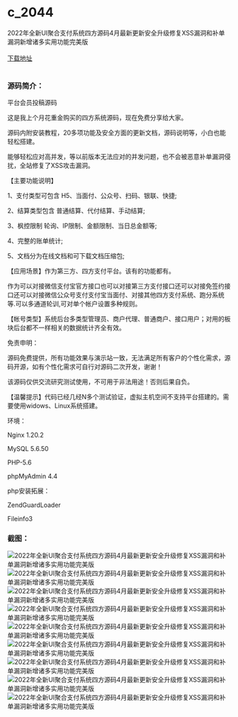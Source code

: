 # c_2044
2022年全新UI聚合支付系统四方源码4月最新更新安全升级修复XSS漏洞和补单漏洞新增诸多实用功能完美版
<br/></br>
[下载地址](https://www.uuid2.com/2044.html "下载地址")
<br/></br>
<h3>源码简介：</h3>
<p>平台会员投稿源码<p>
<p>这是我上个月花重金购买的四方系统源码，现在免费分享给大家。<p>
<p>源码内附安装教程，20多项功能及安全方面的更新文档，源码说明等，小白也能轻松搭建。<p>
<p>能够轻松应对高并发，等以前版本无法应对的并发问题，也不会被恶意补单漏洞侵扰，全站修复了XSS攻击漏洞。<p>
<p>【主要功能说明】<p>
<p>1、支付类型可包含 H5、当面付、公众号、扫码、银联、快捷;<p>
<p>2、结算类型包含 普通结算、代付结算、手动结算;<p>
<p>3、枫控限制 轮询、IP限制、金额限制、当日总金额等;<p>
<p>4、完整的账单统计;<p>
<p>5、文档分为在线文档和可下载文档压缩包;<p>
<p>【应用场景】作为第三方、四方支付平台。该有的功能都有。<p>
<p>作为可以对接微信支付宝官方接口也可以对接第三方支付接口还可以对接免签约接口还可以对接微信公众号支付支付宝当面付、对接其他四方支付系统、跑分系统等.可以多通道轮训,可对单个帐户设置多种规则。<p>
<p>【帐号类型】系统后台多类型管理员、商户代理、普通商户、接口用户；对用的板块后台都不一样相关的数据统计齐全有效。<p>
<p>免责申明：<p>
<p>源码免费提供，所有功能效果与演示站一致，无法满足所有客户的个性化需求，源码开源，如有个性化需求可自行对源码二次开发，谢谢！<p>
<p>该源码仅供交流研究测试使用，不可用于非法用途！否则后果自负。<p>
<p>【温馨提示】代码已经几经N多个测试验证，虚拟主机空间不支持平台搭建的。需要使用widows、Linux系统搭建。<p>
<p>环境：<p>
<p>Nginx 1.20.2<p>
<p>MySQL 5.6.50<p>
<p>PHP-5.6<p>
<p>phpMyAdmin 4.4<p>
<p>php安装拓展：<p>
<p>ZendGuardLoader<p>
<p>Fileinfo3<p>
<h3>截图：</h3>
<img src="https://www.uuid2.com/wp-content/uploads/img/uimage/97551648965232.png" alt="2022年全新UI聚合支付系统四方源码4月最新更新安全升级修复XSS漏洞和补单漏洞新增诸多实用功能完美版"><img src="https://www.uuid2.com/wp-content/uploads/img/uimage/76341648965233.png" alt="2022年全新UI聚合支付系统四方源码4月最新更新安全升级修复XSS漏洞和补单漏洞新增诸多实用功能完美版"><img src="https://www.uuid2.com/wp-content/uploads/img/uimage/17581648965233.png" alt="2022年全新UI聚合支付系统四方源码4月最新更新安全升级修复XSS漏洞和补单漏洞新增诸多实用功能完美版"><img src="https://www.uuid2.com/wp-content/uploads/img/uimage/99821648965234.png" alt="2022年全新UI聚合支付系统四方源码4月最新更新安全升级修复XSS漏洞和补单漏洞新增诸多实用功能完美版"><img src="https://www.uuid2.com/wp-content/uploads/img/uimage/8641648965235.png" alt="2022年全新UI聚合支付系统四方源码4月最新更新安全升级修复XSS漏洞和补单漏洞新增诸多实用功能完美版"><img src="https://www.uuid2.com/wp-content/uploads/img/uimage/95941648965235.png" alt="2022年全新UI聚合支付系统四方源码4月最新更新安全升级修复XSS漏洞和补单漏洞新增诸多实用功能完美版"><img src="https://www.uuid2.com/wp-content/uploads/img/uimage/41781648965236.png" alt="2022年全新UI聚合支付系统四方源码4月最新更新安全升级修复XSS漏洞和补单漏洞新增诸多实用功能完美版"><img src="https://www.uuid2.com/wp-content/uploads/img/uimage/61211648965237.png" alt="2022年全新UI聚合支付系统四方源码4月最新更新安全升级修复XSS漏洞和补单漏洞新增诸多实用功能完美版"><img src="https://www.uuid2.com/wp-content/uploads/img/uimage/74561648965237.png" alt="2022年全新UI聚合支付系统四方源码4月最新更新安全升级修复XSS漏洞和补单漏洞新增诸多实用功能完美版">
